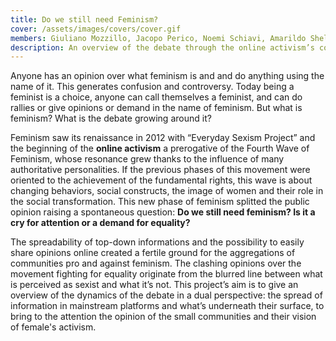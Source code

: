 ```yaml
---
title: Do we still need Feminism?
cover: /assets/images/covers/cover.gif
members: Giuliano Mozzillo, Jacopo Perico, Noemi Schiavi, Amarildo Shelna, Daniele Zanetti, Shan Zhu, Alice Ziantoni
description: An overview of the debate through the online activism’s contents and what’s underneath their surface, highlighting the opinion of the small communities
---
```

Anyone has an opinion over what feminism is and and do anything using the name of it. This generates confusion and controversy. Today being a feminist is a choice, anyone can call themselves a feminist, and can do rallies or give opinions or demand in the name of feminism. But what is feminism? What is the debate growing around it?

Feminism saw its renaissance in 2012 with “Everyday Sexism Project” and the beginning of the **online activism** a prerogative of the Fourth Wave of Feminism, whose resonance grew thanks to the influence of many authoritative personalities. If the previous phases of this movement were oriented to the achievement of the fundamental rights, this wave is about changing behaviors, social constructs, the image of women and their role in the social transformation. This new phase of feminism splitted the public opinion raising a spontaneous question: **Do we still need feminism? Is it a cry for attention or a demand for equality?**

The spreadability of top-down informations and the possibility to easily share opinions online created a fertile ground for the aggregations of communities pro and against feminism. The clashing opinions over the movement fighting for equality originate from the blurred line between what is perceived as sexist and what it’s not. This project’s aim is to give an overview of the dynamics of the debate in a dual perspective: the spread of information in mainstream platforms and what’s underneath their surface, to bring to the attention the opinion of the small communities and their vision of female's activism.
